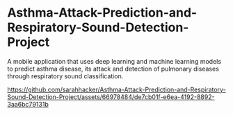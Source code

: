 # Asthma-Attack-Prediction-and-Respiratory-Sound-Detection-Project
A mobile application that uses deep learning and machine learning models to predict asthma disease, its attack and detection of pulmonary diseases through respiratory sound classification.


https://github.com/sarahhacker/Asthma-Attack-Prediction-and-Respiratory-Sound-Detection-Project/assets/66978484/de7cb01f-e6ea-4192-8892-3aa6bc79131b

